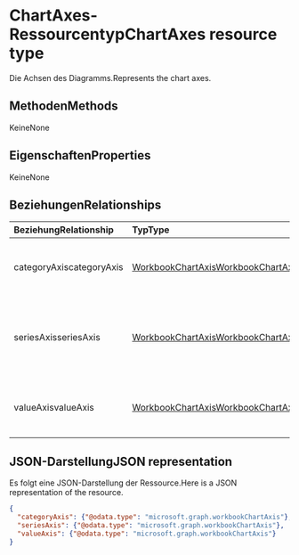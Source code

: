 # <a name="chartaxes-resource-type"></a><span data-ttu-id="d19dc-101">ChartAxes-Ressourcentyp</span><span class="sxs-lookup"><span data-stu-id="d19dc-101">ChartAxes resource type</span></span>

<span data-ttu-id="d19dc-102">Die Achsen des Diagramms.</span><span class="sxs-lookup"><span data-stu-id="d19dc-102">Represents the chart axes.</span></span>


## <a name="methods"></a><span data-ttu-id="d19dc-103">Methoden</span><span class="sxs-lookup"><span data-stu-id="d19dc-103">Methods</span></span>
<span data-ttu-id="d19dc-104">Keine</span><span class="sxs-lookup"><span data-stu-id="d19dc-104">None</span></span>

## <a name="properties"></a><span data-ttu-id="d19dc-105">Eigenschaften</span><span class="sxs-lookup"><span data-stu-id="d19dc-105">Properties</span></span>
<span data-ttu-id="d19dc-106">Keine</span><span class="sxs-lookup"><span data-stu-id="d19dc-106">None</span></span>

## <a name="relationships"></a><span data-ttu-id="d19dc-107">Beziehungen</span><span class="sxs-lookup"><span data-stu-id="d19dc-107">Relationships</span></span>
| <span data-ttu-id="d19dc-108">Beziehung</span><span class="sxs-lookup"><span data-stu-id="d19dc-108">Relationship</span></span> | <span data-ttu-id="d19dc-109">Typ</span><span class="sxs-lookup"><span data-stu-id="d19dc-109">Type</span></span>   |<span data-ttu-id="d19dc-110">Beschreibung</span><span class="sxs-lookup"><span data-stu-id="d19dc-110">Description</span></span>|
|:---------------|:--------|:----------|
|<span data-ttu-id="d19dc-111">categoryAxis</span><span class="sxs-lookup"><span data-stu-id="d19dc-111">categoryAxis</span></span>|[<span data-ttu-id="d19dc-112">WorkbookChartAxis</span><span class="sxs-lookup"><span data-stu-id="d19dc-112">WorkbookChartAxis</span></span>](chartaxis.md)|<span data-ttu-id="d19dc-p101">Stellt die Rubrikenachse in einem Diagramm dar. Schreibgeschützt.</span><span class="sxs-lookup"><span data-stu-id="d19dc-p101">Represents the category axis in a chart. Read-only.</span></span>|
|<span data-ttu-id="d19dc-115">seriesAxis</span><span class="sxs-lookup"><span data-stu-id="d19dc-115">seriesAxis</span></span>|[<span data-ttu-id="d19dc-116">WorkbookChartAxis</span><span class="sxs-lookup"><span data-stu-id="d19dc-116">WorkbookChartAxis</span></span>](chartaxis.md)|<span data-ttu-id="d19dc-p102">Stellt die Reihenachse eines dreidimensionalen Diagramms dar. Schreibgeschützt.</span><span class="sxs-lookup"><span data-stu-id="d19dc-p102">Represents the series axis of a 3-dimensional chart. Read-only.</span></span>|
|<span data-ttu-id="d19dc-119">valueAxis</span><span class="sxs-lookup"><span data-stu-id="d19dc-119">valueAxis</span></span>|[<span data-ttu-id="d19dc-120">WorkbookChartAxis</span><span class="sxs-lookup"><span data-stu-id="d19dc-120">WorkbookChartAxis</span></span>](chartaxis.md)|<span data-ttu-id="d19dc-p103">Stellt die Größenachse in einer Achse dar. Schreibgeschützt.</span><span class="sxs-lookup"><span data-stu-id="d19dc-p103">Represents the value axis in an axis. Read-only.</span></span>|

## <a name="json-representation"></a><span data-ttu-id="d19dc-123">JSON-Darstellung</span><span class="sxs-lookup"><span data-stu-id="d19dc-123">JSON representation</span></span>

<span data-ttu-id="d19dc-124">Es folgt eine JSON-Darstellung der Ressource.</span><span class="sxs-lookup"><span data-stu-id="d19dc-124">Here is a JSON representation of the resource.</span></span>

<!--{
  "blockType": "resource",
  "optionalProperties": [],
  "baseType": "microsoft.graph.entity",
  "@odata.type": "microsoft.graph.workbookChartAxes"
}-->

```json
{
  "categoryAxis": {"@odata.type": "microsoft.graph.workbookChartAxis"},
  "seriesAxis": {"@odata.type": "microsoft.graph.workbookChartAxis"},
  "valueAxis": {"@odata.type": "microsoft.graph.workbookChartAxis"}
}

```

<!-- uuid: 8fcb5dbc-d5aa-4681-8e31-b001d5168d79
2015-10-25 14:57:30 UTC -->
<!-- {
  "type": "#page.annotation",
  "description": "ChartAxes resource",
  "keywords": "",
  "section": "documentation",
  "tocPath": ""
}-->